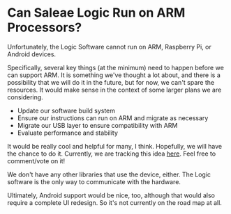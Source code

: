 # Can Saleae Logic Run on ARM Processors?

Unfortunately, the Logic Software cannot run on ARM, Raspberry Pi, or Android devices.

Specifically, several key things (at the minimum) need to happen before we can support ARM. It is something we've thought a lot about, and there is a possibility that we will do it in the future, but for now, we can't spare the resources. It would make sense in the context of some larger plans we are considering.&#x20;

* Update our software build system
* Ensure our instructions can run on ARM and migrate as necessary
* Migrate our USB layer to ensure compatibility with ARM
* Evaluate performance and stability

It would be really cool and helpful for many, I think. Hopefully, we will have the chance to do it. Currently, we are tracking this idea [here](https://ideas.saleae.com/b/feature-requests/provide-arm-builds-for-logic-2/). Feel free to comment/vote on it!

We don't have any other libraries that use the device, either. The Logic software is the only way to communicate with the hardware.

Ultimately, Android support would be nice, too, although that would also require a complete UI redesign. So it's not currently on the road map at all.
